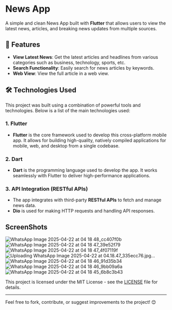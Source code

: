 # News App

A simple and clean News App built with **Flutter** that allows users to view the latest news, articles, and breaking news updates from multiple sources.

## 📱 Features

- **View Latest News**: Get the latest articles and headlines from various categories such as business, technology, sports, etc.
- **Search Functionality**: Easily search for news articles by keywords.
- **Web View**: View the full article in a web view.

## 🛠️ Technologies Used

This project was built using a combination of powerful tools and technologies. Below is a list of the main technologies used:

### 1. **Flutter**
- **Flutter** is the core framework used to develop this cross-platform mobile app. It allows for building high-quality, natively compiled applications for mobile, web, and desktop from a single codebase.

### 2. **Dart**
- **Dart** is the programming language used to develop the app. It works seamlessly with Flutter to deliver high-performance applications.

### 3. **API Integration (RESTful APIs)**
- The app integrates with third-party **RESTful APIs** to fetch and manage news data.
- **Dio** is used for making HTTP requests and handling API responses.

## ScreenShots

![WhatsApp Image 2025-04-22 at 04 18 48_cc407f0b](https://github.com/user-attachments/assets/5867dfe0-7c7f-49e0-9b6b-db43afbaeb65)
![WhatsApp Image 2025-04-22 at 04 18 47_39e52f79](https://github.com/user-attachments/assets/474b6051-983a-4be3-bbf8-28e7c51b6123)
![WhatsApp Image 2025-04-22 at 04 18 47_4f07119f](https://github.com/user-attachments/assets/ff59e29a-1ccb-485a-8f20-c93d366c33c7)
![Uploading WhatsApp Image 2025-04-22 at 04.18.47_335ecc76.jpg…]()
![WhatsApp Image 2025-04-22 at 04 18 46_91d35b34](https://github.com/user-attachments/assets/617cc8bc-bd93-41e3-852c-6a173b22fa6a)
![WhatsApp Image 2025-04-22 at 04 18 46_9bb09a6a](https://github.com/user-attachments/assets/15cc0b50-dd00-4683-bc08-ccd1da7bd3e6)
![WhatsApp Image 2025-04-22 at 04 18 45_6b8c3b43](https://github.com/user-attachments/assets/bc835573-9e5c-40c7-b356-96d984262ddd)


This project is licensed under the MIT License - see the [LICENSE](LICENSE) file for details.

---

Feel free to fork, contribute, or suggest improvements to the project! 😊
